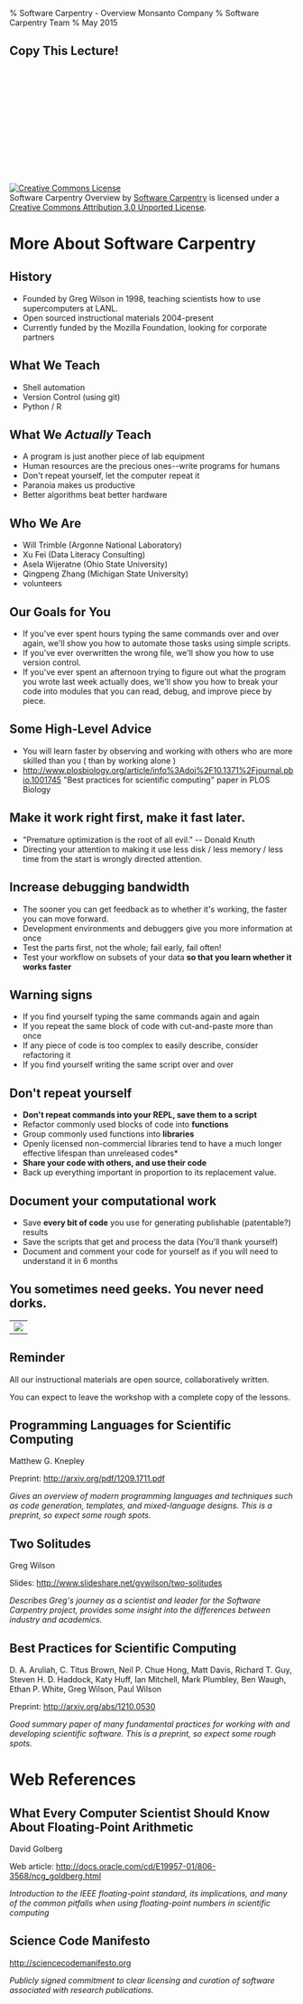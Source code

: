 % Software Carpentry - Overview
  Monsanto Company 
% Software Carpentry Team
% May 2015 

## Copy This Lecture!
<br></br>
<br></br>
<br></br>
<br></br>
<br></br>
<br></br>
<a rel="license" href="http://creativecommons.org/licenses/by/3.0/deed.en_US"><img alt="Creative Commons License" style="border-width:0" src="http://i.creativecommons.org/l/by/3.0/88x31.png" /></a><br /><span xmlns:dct="http://purl.org/dc/terms/" href="http://purl.org/dc/dcmitype/InteractiveResource" property="dct:title" rel="dct:type">Software Carpentry Overview</span> by <a xmlns:cc="http://creativecommons.org/ns#" href="http://software-carpentry.net" property="cc:attributionName" rel="cc:attributionURL">Software Carpentry</a> is licensed under a <a rel="license" href="http://creativecommons.org/licenses/by/3.0/deed.en_US">Creative Commons Attribution 3.0 Unported License</a>.

# More About Software Carpentry

## History

* Founded by Greg Wilson in 1998, teaching scientists how to use supercomputers at LANL.
* Open sourced instructional materials 2004-present
* Currently funded by the Mozilla Foundation, looking for corporate partners

## What We Teach

* Shell automation 
* Version Control (using git)
* Python / R 

## What We *Actually* Teach

* A program is just another piece of lab equipment
* Human resources are the precious ones--write programs for humans
* Don't repeat yourself, let the computer repeat it
* Paranoia makes us productive
* Better algorithms beat better hardware

## Who We Are

* Will Trimble (Argonne National Laboratory)
* Xu Fei  (Data Literacy Consulting)
* Asela Wijeratne (Ohio State University)
* Qingpeng Zhang (Michigan State University)
* volunteers
 
## Our Goals for You

* If you've ever spent hours typing the same commands over and over again, we'll show you how to automate those tasks using simple scripts.
* If you've ever overwritten the wrong file, we'll show you how to use version control.
* If you've ever spent an afternoon trying to figure out what the program you wrote last week actually does, we'll show you how to break your code into modules that you can read, debug, and improve piece by piece.

## Some High-Level Advice

* You will learn faster by observing and working with others who are more
skilled than you ( than by working alone )
* http://www.plosbiology.org/article/info%3Adoi%2F10.1371%2Fjournal.pbio.1001745 "Best practices for scientific computing" paper in PLOS Biology

## Make it work right first, make it fast later.
* "Premature optimization is the root of all evil." -- Donald Knuth
* Directing your attention to making it use less disk / less memory /
less time from the start is wrongly directed attention.

## Increase debugging bandwidth

* The sooner you can get feedback as to whether it's working, the faster you can move forward. 
* Development environments and debuggers give you more information at once 
* Test the parts first, not the whole; fail early, fail often! 
* Test your workflow on subsets of your data **so that you learn whether
it works faster**

## Warning signs
* If you find yourself typing the same commands again and again
* If you repeat the same block of code with cut-and-paste more than once
* If any piece of code is too complex to easily describe, consider refactoring it
* If you find yourself writing the same script over and over

## Don't repeat yourself 
* **Don't repeat commands into your REPL, save them to a script**
* Refactor commonly used blocks of code into **functions**
* Group commonly used functions into **libraries**
* Openly licensed non-commercial libraries tend to have a much longer effective lifespan than unreleased codes*
* **Share your code with others, and use their code**
* Back up everything important in proportion to its replacement value.

## Document your computational work
* Save **every bit of code** you use for generating publishable (patentable?) results
* Save the scripts that get and process the data (You'll thank yourself)
* Document and comment your code for yourself as if you will need to understand
it in 6 months

## You sometimes need geeks.  You never need dorks.
<div align="center">
<table>
<tr>
<td><img src="careful.png" /></td>
</tr>
</table>
</div>

## Reminder
All our instructional materials are open source, collaboratively written. 

You can expect to leave the  workshop with a complete copy of the lessons.

## Programming Languages for Scientific Computing
Matthew G. Knepley

Preprint: http://arxiv.org/pdf/1209.1711.pdf

*Gives an overview of modern programming languages and techniques such as code
generation, templates, and mixed-language designs. This is a preprint,
so expect some rough spots.*

## Two Solitudes
Greg Wilson

Slides: http://www.slideshare.net/gvwilson/two-solitudes

*Describes Greg's journey as a scientist and leader for the Software Carpentry
project, provides some insight into the differences between industry and
academics.*

## Best Practices for Scientific Computing
D. A. Aruliah, C. Titus Brown, Neil P. Chue Hong, Matt Davis, Richard T. Guy,
Steven H. D. Haddock, Katy Huff, Ian Mitchell, Mark Plumbley, Ben Waugh,
Ethan P. White, Greg Wilson, Paul Wilson

Preprint: http://arxiv.org/abs/1210.0530

*Good summary paper of many fundamental practices for working with and
developing scientific software. This is a preprint, so expect some rough spots.*

# Web References

## What Every Computer Scientist Should Know About Floating-Point Arithmetic
David Golberg

Web article: http://docs.oracle.com/cd/E19957-01/806-3568/ncg_goldberg.html

*Introduction to the IEEE floating-point standard, its implications, and many of
the common pitfalls when using floating-point numbers in scientific computing*

## Science Code Manifesto

http://sciencecodemanifesto.org

*Publicly signed commitment to clear licensing and curation of software
associated with research publications.*

